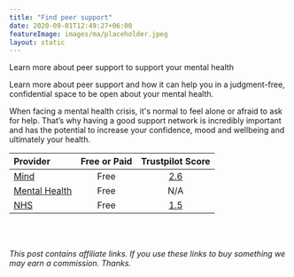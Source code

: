 ```yaml
---
title: "Find peer support"
date: 2020-09-01T12:49:27+06:00
featureImage: images/ma/placeholder.jpeg
layout: static
---
```


Learn more about peer support to support your mental health

Learn more about peer support and how it can help you in a judgment-free, confidential space to be open about your mental health.

When facing a mental health crisis, it's normal to feel alone or afraid to ask for help. That’s why having a good support network is incredibly important and has the potential to increase your confidence, mood and wellbeing and ultimately your health. 

| Provider      | Free or Paid  |  Trustpilot Score  |
| :-----------          | :--------------:      |  :--------------:         |
| [Mind](https://www.mind.org.uk/information-support/drugs-and-treatments/peer-support/about-peer-support/) | Free | [2.6](https://uk.trustpilot.com/review/www.mind.org.uk) | 
| [Mental Health](https://www.mentalhealth.org.uk/explore-mental-health/a-z-topics/peer-support) | Free | N/A
| [NHS](https://www.england.nhs.uk/personalisedcare/supported-self-management/peer-support/) | Free | [1.5](https://uk.trustpilot.com/review/www.england.nhs.uk) | 
  

<br/><br/>

*This post contains affiliate links. If you use these links to buy something we may
earn a commission. Thanks.*






